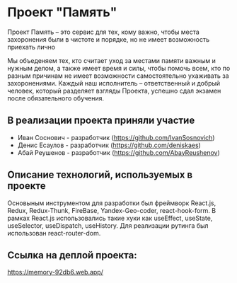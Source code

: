 # Проект "Память"

Проект Память – это сервис для тех, кому важно, чтобы места захоронения были в чистоте и порядке, но не имеет возможность приехать лично

Мы объеденяем тех, кто считает уход за местами памяти важным и нужным делом, а также имеет время и силы, чтобы помочь всем, кто по разным причинам не имеет возможности самостоятельно ухаживать за захоронениями. Каждый наш исполнитель – ответственный и добрый человек, который разделяет взгляды Проекта, успешно сдал экзамен после обязательного обучения.

## В реализации проекта приняли участие

+ Иван Соснович - разработчик (https://github.com/IvanSosnovich)
+ Денис Есаулов - разработчик (https://github.com/deniskaes)
+ Абай Реушенов - разработчик (https://github.com/AbayReushenov)

## Описание технологий, используемых в проекте
Основыным инструментом для разработки был фреймворк React.js, Redux, Redux-Thunk, FireBase, Yandex-Geo-coder, react-hook-form. 
В рамках React.js использовались такие хуки как useEffect, useState, useSelector, useDispatch, useHistory. Для реализации рутинга был использован react-router-dom.


## Ссылка на деплой проекта:
https://memory-92db6.web.app/


